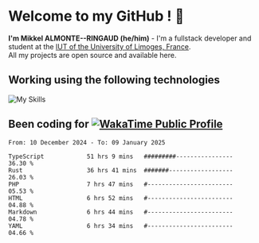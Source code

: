 # Welcome to my GitHub ! 🌃

**I'm Mikkel ALMONTE--RINGAUD (he/him)** - I'm a fullstack developer and student at the [IUT of the University of Limoges, France](https://iut.unilim.fr). \
All my projects are open source and available here.

## Working using the following technologies

![My Skills](https://skillicons.dev/icons?i=solidjs,pnpm,nodejs,ts,js,vercel,netlify,html,css,rust,astro,git,vue,md,electron,figma,github,bash,bun,cloudflare,py,tailwind,nginx,npm,tauri,vite,zig,yarn,windicss,dart,flutter,kotlin&theme=dark)

## Been coding for [![WakaTime Public Profile](https://wakatime.com/badge/user/0839e595-e07a-435c-8d59-ed95f2a3d6dd.svg?style=flat-square)](https://wakatime.com/@0839e595-e07a-435c-8d59-ed95f2a3d6dd)

<!--START_SECTION:waka-->

```plain
From: 10 December 2024 - To: 09 January 2025

TypeScript            51 hrs 9 mins   #########----------------   36.30 %
Rust                  36 hrs 41 mins  #######------------------   26.03 %
PHP                   7 hrs 47 mins   #------------------------   05.53 %
HTML                  6 hrs 52 mins   #------------------------   04.88 %
Markdown              6 hrs 44 mins   #------------------------   04.78 %
YAML                  6 hrs 34 mins   #------------------------   04.66 %
```

<!--END_SECTION:waka-->
